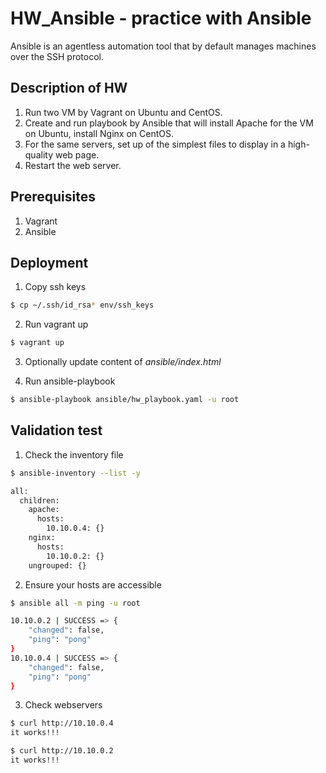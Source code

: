 # HW_Ansible - practice with Ansible

Ansible is an agentless automation tool that by default manages machines over the SSH protocol.

## Description of HW

1. Run two VM by Vagrant  on Ubuntu and CentOS.
2. Create and run playbook by Ansible that will install Apache for the VM on Ubuntu, install Nginx on CentOS.
3. For the same servers, set up of the simplest files to display in a high-quality web page.
4. Restart the web server.

## Prerequisites

1. Vagrant
2. Ansible
   
## Deployment

1. Copy ssh keys
```bash
$ cp ~/.ssh/id_rsa* env/ssh_keys
```
   
2. Run vagrant up
```bash
$ vagrant up
```
3. Optionally update content of *ansible/index.html*
   
4. Run ansible-playbook
```bash
$ ansible-playbook ansible/hw_playbook.yaml -u root
```
 
## Validation test
1. Check the inventory file
```bash
$ ansible-inventory --list -y

all:
  children:
    apache:
      hosts:
        10.10.0.4: {}
    nginx:
      hosts:
        10.10.0.2: {}
    ungrouped: {}
```
2. Ensure your hosts are accessible
```bash
$ ansible all -m ping -u root

10.10.0.2 | SUCCESS => {
    "changed": false, 
    "ping": "pong"
}
10.10.0.4 | SUCCESS => {
    "changed": false, 
    "ping": "pong"
}
```
3. Check webservers
```bash
$ curl http://10.10.0.4
it works!!!

$ curl http://10.10.0.2
it works!!!
```









